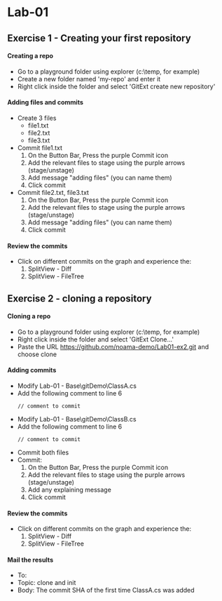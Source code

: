 # Lab-01
## Exercise 1 - Creating your first repository

#### Creating a repo
- Go to a playground folder using explorer (c:\temp, for example)
- Create a new folder named 'my-repo' and enter it
- Right click inside the folder and select 'GitExt create new repository'
#### Adding files and commits
- Create 3 files
    - file1.txt
    - file2.txt
    - file3.txt
- Commit file1.txt
    1. On the Button Bar, Press the purple Commit icon
    2. Add the relevant files to stage using the purple arrows (stage/unstage)
    3. Add message "adding files" (you can name them)
    4. Click commit
- Commit file2.txt, file3.txt
    1. On the Button Bar, Press the purple Commit icon
    2. Add the relevant files to stage using the purple arrows (stage/unstage)
    3. Add message "adding files" (you can name them)
    4. Click commit
#### Review the commits
- Click on different commits on the graph and experience the:
    1. SplitView - Diff
    2. SplitView - FileTree

## Exercise 2 - cloning a repository
#### Cloning a repo
- Go to a playground folder using explorer (c:\temp, for example)
- Right click inside the folder and select 'GitExt Clone...'
- Paste the URL https://github.com/noama-demo/Lab01-ex2.git and choose clone
#### Adding commits
- Modify Lab-01 - Base\gitDemo\ClassA.cs
- Add the following comment to line 6
    ```
    // comment to commit
    ```
- Modify Lab-01 - Base\gitDemo\ClassB.cs
- Add the following comment to line 6
    ```
    // comment to commit
    ```
- Commit both files
- Commit:
    1. On the Button Bar, Press the purple Commit icon
    2. Add the relevant files to stage using the purple arrows (stage/unstage)
    3. Add any explaining message
    4. Click commit
#### Review the commits
- Click on different commits on the graph and experience the:
    1. SplitView - Diff
    2. SplitView - FileTree

#### Mail the results
- To: <TBD>
- Topic: clone and init
- Body: The commit SHA of the first time ClassA.cs was added
